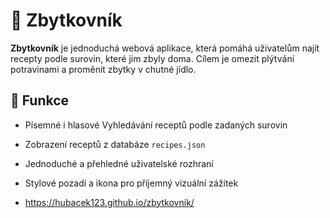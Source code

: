 # 🥕 Zbytkovník

**Zbytkovník** je jednoduchá webová aplikace, která pomáhá uživatelům najít recepty podle surovin, které jim zbyly doma. Cílem je omezit plýtvání potravinami a proměnit zbytky v chutné jídlo.

## 🔧 Funkce

- Písemné i hlasové Vyhledávání receptů podle zadaných surovin
- Zobrazení receptů z databáze `recipes.json`
- Jednoduché a přehledné uživatelské rozhraní
- Stylové pozadí a ikona pro příjemný vizuální zážitek

- https://hubacek123.github.io/zbytkovnik/





